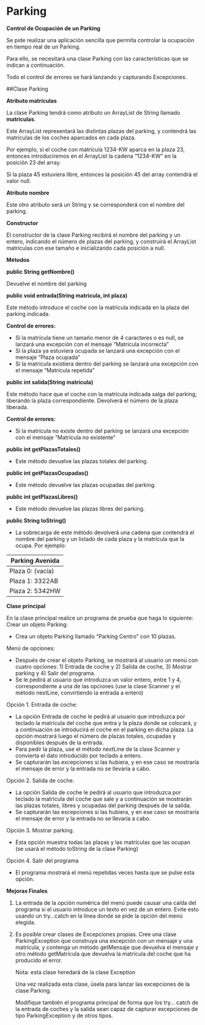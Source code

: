 # Parking

**Control de Ocupación de un Parking**

Se pide realizar una aplicación sencilla que permita controlar la ocupación en tiempo real de un Parking.

Para ello, se necesitará una clase Parking con las características que se indican a continuación.

Todo el control de errores se hará lanzando y capturando Excepciones. 

##Clase Parking

**Atributo matrículas**

La clase Parking tendrá como atributo un ArrayList de String llamado **matrículas**. 

Este ArrayList representará las distintas plazas del parking, y contendrá las matrículas de los coches aparcados en cada plaza.

Por ejemplo, si el coche con matrícula 1234-KW aparca en la plaza 23, entonces introduciremos en el ArrayList la cadena “1234-KW” en la posición 23 del array.

Si la plaza 45 estuviera libre, entonces la posición 45 del array contendrá el valor null.

**Atributo nombre**

Este otro atributo será un String y se corresponderá con el nombre del parking.

**Constructor**

El constructor de la clase Parking recibirá el nombre del parking y un entero, indicando el número de plazas del parking, y construirá el ArrayList matrículas con ese tamaño e inicializando cada posición a null.

**Métodos**

**public String getNombre()**

Devuelve el nombre del parking

**public void entrada(String matricula, int plaza)**

Este método introduce el coche con la matricula indicada en la plaza del parking indicada.

**Control de errores:**

- Si la matrícula tiene un tamaño menor de 4 caracteres o es null, se lanzará una excepción con el mensaje “Matrícula incorrecta”
- Si la plaza ya estuviera ocupada se lanzará una excepción con el mensaje “Plaza ocupada”
- Si la matrícula existiera dentro del parking se lanzará una excepción con el mensaje “Matrícula repetida”

**public int salida(String matricula)**

Este método hace que el coche con la matrícula indicada salga del parking, liberando la plaza correspondiente. Devolverá el número de la plaza liberada.

**Control de errores:**

- Si la matrícula no existe dentro del parking se lanzará una excepción con el mensaje “Matrícula no existente”

**public int getPlazasTotales()**

* Este método devuelve las plazas totales del parking. 

**public int getPlazasOcupadas()**

* Este método devuelve las plazas ocupadas del parking. 

**public int getPlazasLibres()**

* Este método devuelve las plazas libres del parking. 

**public String toString()**

* La sobrecarga de este método devolverá una cadena que contendrá el nombre del parking y un listado de cada plaza y la matrícula que la ocupa. Por ejemplo:

| **Parking Avenida** |
| -- |
| Plaza 0: (vacía) |
| Plaza 1: 3322AB  |
| Plaza 2: 5342HW  |

**Clase principal**

En la clase principal realice un programa de prueba que haga lo siguiente: Crear un objeto Parking:

- Crea un objeto Parking llamado “Parking Centro” con 10 plazas.

Menú de opciones:

- Después de crear el objeto Parking, se mostrará al usuario un menú con cuatro opciones: 1) Entrada de coche y 2) Salida de coche, 3) Mostrar parking y 4) Salir del programa.
- Se le pedirá al usuario que introduzca un valor entero, entre 1 y 4, correspondiente a una de las opciones (use la clase Scanner y el método nextLine, convirtiendo la entrada a entero)

Opción 1. Entrada de coche:

- La opción Entrada de coche le pedirá al usuario que introduzca por teclado la matrícula del coche que entra y la plaza donde se colocará, y a continuación se introducirá el coche en el parking en dicha plaza. La opción mostrará luego el número de plazas totales, ocupadas y disponibles después de la entrada.
- Para pedir la plaza, use el método nextLine de la clase Scanner y convierta el dato introducido por teclado a entero.
- Se capturarán las excepciones si las hubiera, y en ese caso se mostraría el mensaje de error y la entrada no se llevaría a cabo.

Opción 2. Salida de coche.

- La opción Salida de coche le pedirá al usuario que introduzca por teclado la matrícula del coche que sale y a continuación se mostrarán las plazas totales, libres y ocupadas del parking después de la salida.
- Se capturarán las excepciones si las hubiera, y en ese caso se mostraría el mensaje de error y la entrada no se llevaría a cabo.

Opción 3. Mostrar parking.

- Esta opción muestra todas las plazas y las matrículas que las ocupan (se usará el método toString de la clase Parking)

Opción 4. Salir del programa

- El programa mostrará el menú repetidas veces hasta que se pulse esta opción.

**Mejoras Finales**

1. La entrada de la opción numérica del menú puede causar una caída del programa si el usuario introduce un texto en vez de un entero. Evite esto usando un try…catch en la línea donde se pide la opción del menú elegida.
1. Es posible crear clases de Excepciones propias. Cree una clase ParkingException que construya una excepción con un mensaje y una matrícula, y contenga un método getMensaje que devuelva el mensaje y otro método getMatricula que devuelva la matrícula del coche que ha producido el error.

   Nota: esta clase heredará de la clase Exception

   Una vez realizada esta clase, úsela para lanzar las excepciones de la clase Parking.

   Modifique también el programa principal de forma que los try… catch de la entrada de coches y la salida sean capaz de capturar excepciones de tipo ParkingException y de otros tipos.
